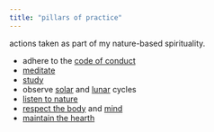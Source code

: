 ```yaml
---
title: "pillars of practice"
---
```


actions taken as part of my nature-based spirituality.

- adhere to the [code of conduct](code%20of%20conduct.md)
- [meditate](meditation.md)
- [study](study.md)
- observe [solar](solar.md) and [lunar](lunar.md) cycles
- [listen to nature](listen%20to%20nature.md)
- [respect the body](respect%20the%20body.md) and [mind](be%20kind%20to%20yourself.md)
- [maintain the hearth](maintain%20the%20hearth.md)